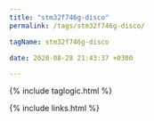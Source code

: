 ```yaml
---
title: "stm32f746g-disco"
permalink: /tags/stm32f746g-disco/

tagName: stm32f746g-disco

date: 2020-08-28 21:43:37 +0300

---
```


{% include taglogic.html %}

{% include links.html %}
